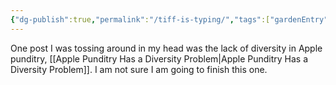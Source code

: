 ```yaml
---
{"dg-publish":true,"permalink":"/tiff-is-typing/","tags":["gardenEntry"]}
---
```



One post I was tossing around in my head was the lack of diversity in Apple punditry, [[Apple Punditry Has a Diversity Problem\|Apple Punditry Has a Diversity Problem]]. I am not sure I am going to finish this one.
